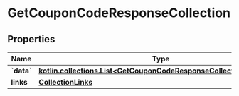 
# GetCouponCodeResponseCollection

## Properties
| Name | Type | Description | Notes |
| ------------ | ------------- | ------------- | ------------- |
| **&#x60;data&#x60;** | [**kotlin.collections.List&lt;GetCouponCodeResponseCollectionDataInner&gt;**](GetCouponCodeResponseCollectionDataInner.md) |  |  |
| **links** | [**CollectionLinks**](CollectionLinks.md) |  |  [optional] |



